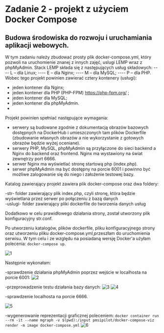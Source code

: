 # Zadanie 2 - projekt z użyciem Docker Compose
## Budowa środowiska do rozwoju i uruchamiania aplikacji webowych.
W tym zadaniu należy zbudować prosty plik docker-compose.yml, który
pozwoli na uruchomienie znanej z innych zajęć, uslugi LEMP wraz z phpMyAdmin. Stack
LEMP składa się z następujących usług składowych: 
---- L – dla Linux; 
---- E – dla Nginx; 
---- M – dla MySQL; 
---- P – dla PHP. 
Wobec tego projekt powinien zawierać cztery kontenery (usługi): 
- jeden kontener dla Nginx; 
- jeden kontener dla PHP (PHP-FPM) https://php-fpm.org/ ; 
- jeden kontener dla MySQL; 
- jeden kontener dla phpMyAdmin.
- 
Projekt powinien spełniać następujące wymagania:
- serwery są budowane zgodnie z dokumentacją obrazów bazowych dostępnych na
DockerHub i umieszczonych tam plików Dockerfile (zbudowanie własnych obrazów a nie
wykorzystanie z gotowych obrazów będzie wyżej oceniane).
- serwery PHP, MySQL, phpMyAdmin są przyłączone do sieci backend a Nginx do
backend oraz frontend. Nginx ma wystawiony na świat zewnętrzy port 6666.
- serwer Nginx ma wyświetlać stronę startową php (index.php).
- serwer phpMyAdmin ma być dostępny na porcie 6001 i powinno być możliwe
zalogowanie się do niego i założenie testowej bazy.

Katalog zawierający projekt zawiera plik docker-compose oraz dwa foldery:

-str- folder zawierający plik index.php, czyli stronę, która będzie wyświetlana przez serwer po połączeniu z bazą danych<br>
-uslugi- folder zawierający pliki dockerfile do tworzenia danych usług

Dodatkowo w celu prawidłowego działania strony, został utworzony plik konfiguracyjny str.conf.

Po utworzeniu katalogów, plików dockerfile, pliku konfiguracyjnego strony oraz utworzeniu pliku docker-compose.yml,przeszłam do uruchomienia serwisu.
W tym celu i ze względu na posiadaną wersję Docker'a użyłam polecenia: `docker-compose up`.

 ![1](https://github.com/anik0o/images/blob/e5f54e69414e71945f41063948a1f7c1b8541505/compose-up.png)
 
 Następnie wykonałam:
 
 -sprawdzenie działania phpMyAdmin poprzez wejście w localhosta na porcie 6001:
 ![2](https://github.com/anik0o/images/blob/b0ee488a617f62faa498db428f0d931fc410aabe/Zrzut%20ekranu%202021-12-11%20201009.png)
 
-przeprowadzenie testu działania bazy danych:
 ![3](https://github.com/anik0o/images/blob/b0ee488a617f62faa498db428f0d931fc410aabe/Zrzut%20ekranu%202021-12-11%20201046.png)
 ![4](https://github.com/anik0o/images/blob/b0ee488a617f62faa498db428f0d931fc410aabe/Zrzut%20ekranu%202021-12-11%20201100.png)

 -sprawdzenie localhosta na porcie 6666.
 
 ![5](https://github.com/anik0o/images/blob/b0ee488a617f62faa498db428f0d931fc410aabe/Zrzut%20ekranu%202021-12-11%20201140.png)
 
-wygenerowanie reprezentacji graficznej poleceniem: `docker container run --rm -it --name mgraph -v $(pwd):/input pmsipilot/docker-compose-viz render -m image docker-compose.yml`
![6](https://github.com/anik0o/composer/blob/371dcbb761aa90e163a7c9881e541d585afe1eeb/docker-compose.png)


